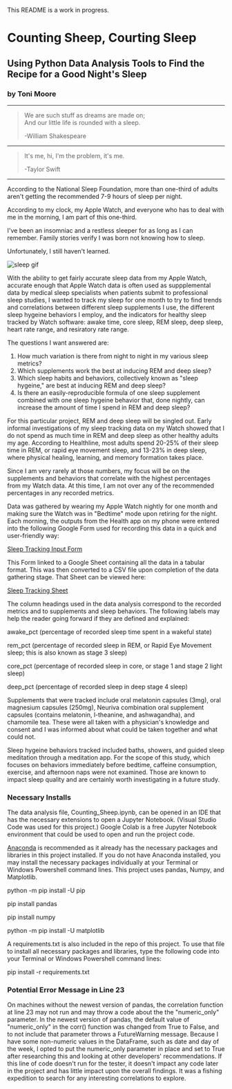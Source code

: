 This README is a work in progress.

# Counting Sheep, Courting Sleep
## Using Python Data Analysis Tools to Find the Recipe for a Good Night's Sleep
### by Toni Moore
___

> We are such stuff as dreams are made on;       
>And our little life is rounded with a sleep.
>              
> -William Shakespeare
___
>It's me, hi, I'm the problem, it's me.
>
>-Taylor Swift
___

According to the National Sleep Foundation, more than one-third of adults aren't getting the recommended 7-9 hours of sleep per night. 

According to my clock, my Apple Watch,  and everyone who has to deal with me in the morning, I am part of this one-third.

I've been an insomniac and a restless sleeper for as long as I can remember. Family stories verify I was born not knowing how to sleep.

Unfortunately, I still haven't learned.

![sleep gif](https://media.giphy.com/media/mF4k0YXIHDHzy/giphy.gif)


With the ability to get fairly accurate sleep data from my Apple Watch, accurate enough that Apple Watch data is often used as suppplemental data by medical sleep specialists when patients submit to professional sleep studies, I wanted to track my sleep for one month to try to find trends and correlations between different sleep supplements I use, the different sleep hygeine behaviors I employ, and the indicators for healthy sleep tracked by Watch software: awake time, core sleep, REM sleep, deep sleep, heart rate range, and resiratory rate range.

The questions I want answered are:

1. How much variation is there from night to night in my various sleep metrics?
2. Which supplements work the best at inducing REM and deep sleep? 
3. Which sleep habits and behaviors, collectively known as "sleep hygeine," are best at inducing REM and deep sleep?
4. Is there an easily-reproducible formula of one sleep supplement combined with one sleep hygeine behavior that, done nightly, can increase the amount of time I spend in REM and deep sleep? 

For this particular project, REM and deep sleep will be singled out. Early informal investigations of my sleep tracking data on my Watch showed that I do not spend as much time in REM and deep sleep as other healthy adults my age. According to Healthline, most adults spend 20-25% of their sleep time in REM, or rapid eye movement sleep, and 13-23% in deep sleep, where physical healing, learning, and memory formation takes place. 

Since I am very rarely at those numbers, my focus will be on the supplements and behaviors that correlate with the highest percentages from my Watch data. At this time, I am not over any of the recommended percentages in any recorded metrics.

Data was gathered by wearing my Apple Watch nightly for one month and making sure the Watch was in "Bedtime" mode upon retiring for the night. Each morning, the outputs from the Health app on my phone were entered into the following Google Form used for recording this data in a quick and user-friendly way:

[Sleep Tracking Input Form](https://forms.gle/MngG8s4dmk8k6TRK6)


This Form linked to a Google Sheet containing all the data in a tabular format. This was then converted to a CSV file upon completion of the data gathering stage. That Sheet can be viewed here:

[Sleep Tracking Sheet](https://docs.google.com/spreadsheets/d/1xQZa-SgVZmOvIJ1EnW7v3I0bptejfR9Ju3zafn3GvIk/edit?usp=sharing)

The column headings used in the data analysis correspond to the recorded metrics and to supplements and sleep behaviors. The following labels may help the reader going forward if they are defined and explained:

awake_pct (percentage of recorded sleep time spent in a wakeful state)

rem_pct (percentage of recorded sleep in REM, or Rapid Eye Movement sleep; this is also known as stage 3 sleep)

core_pct (percentage of recorded sleep in core, or stage 1 and stage 2 light sleep)

deep_pct (percentage of recorded sleep in deep stage 4 sleep)

Supplements that were tracked include oral melatonin capsules (3mg), oral magnesium capsules (250mg), Neuriva combination oral supplement capsules (contains melatonin, l-theanine, and ashwagandha), and chamomile tea. These were all taken with a physician's knowledge and consent and I was informed about what could be taken together and what could not. 

Sleep hygeine behaviors tracked included baths, showers, and guided sleep meditation through a meditation app. For the scope of this study, which focuses on behaviors immediately before bedtime, caffeine consumption, exercise, and afternoon naps were not examined. Those are known to impact sleep quality and are certainly worth investigating in a future study. 


### Necessary Installs

The data analysis file, Counting_Sheep.ipynb, can be opened in an IDE that has the necessary extensions to open a Jupyter Notebook. (Visual Studio Code was used for this project.) Google Colab is a free Jupyter Notebook environment that could be used to open and run the project code. 

[Anaconda](https://www.anaconda.com/products/distribution) is recommended as it already has the necessary packages and libraries in this project installed. If you do not have Anaconda installed, you may install the necessary packages individually at your Terminal or Windows Powershell command lines. This project uses pandas, Numpy, and Matplotlib.

python -m pip install -U pip

pip install pandas

pip install numpy

python -m pip install -U matplotlib

A requirements.txt is also included in the repo of this project. To use that file to install all necessary packages and libraries, type the following code into your Terminal or Windows Powershell command lines:

pip install -r requirements.txt

### Potential Error Message in Line 23

On machines without the newest version of pandas, the correlation function at line 23 may not run and may throw a code about the the "numeric_only" parameter. In the newest version of pandas, the default value of "numeric_only" in the corr() function was changed from True to False, and to not include that parameter throws a FutureWarning message. Because I have some non-numeric values in the DataFrame, such as date and day of the week, I opted to put the numeric_only parameter in place and set to True after researching this and looking at other developers' recommendations. If this line of code doesn't run for the tester, it doesn't impact any code later in the project and has little impact upon the overall findings. It was a fishing expedition to search for any interesting correlations to explore. 








